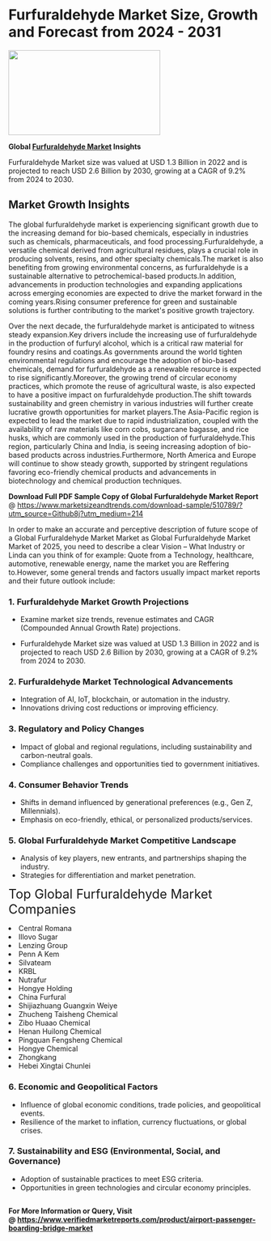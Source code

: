 <H1>Furfuraldehyde Market Size, Growth and Forecast from 2024 - 2031</H1><img class="aligncenter size-medium wp-image-584254" src="https://thirdeyenews.in/wp-content/uploads/2024/09/Global-Market-Research-300x168.jpeg" alt="" width="300" height="168" /><p><strong>Global&nbsp;<a href="https://www.marketsizeandtrends.com/download-sample/510789/?utm_source=Github8j?utm_medium=214">Furfuraldehyde Market</a> Insights</strong></p><p>Furfuraldehyde Market size was valued at USD 1.3 Billion in 2022 and is projected to reach USD 2.6 Billion by 2030, growing at a CAGR of 9.2% from 2024 to 2030.</p><p><h2>Market Growth Insights</h2> <p>The global furfuraldehyde market is experiencing significant growth due to the increasing demand for bio-based chemicals, especially in industries such as chemicals, pharmaceuticals, and food processing.Furfuraldehyde, a versatile chemical derived from agricultural residues, plays a crucial role in producing solvents, resins, and other specialty chemicals.The market is also benefiting from growing environmental concerns, as furfuraldehyde is a sustainable alternative to petrochemical-based products.In addition, advancements in production technologies and expanding applications across emerging economies are expected to drive the market forward in the coming years.Rising consumer preference for green and sustainable solutions is further contributing to the market's positive growth trajectory.</p> <p>Over the next decade, the furfuraldehyde market is anticipated to witness steady expansion.Key drivers include the increasing use of furfuraldehyde in the production of furfuryl alcohol, which is a critical raw material for foundry resins and coatings.As governments around the world tighten environmental regulations and encourage the adoption of bio-based chemicals, demand for furfuraldehyde as a renewable resource is expected to rise significantly.Moreover, the growing trend of circular economy practices, which promote the reuse of agricultural waste, is also expected to have a positive impact on furfuraldehyde production.The shift towards sustainability and green chemistry in various industries will further create lucrative growth opportunities for market players.The Asia-Pacific region is expected to lead the market due to rapid industrialization, coupled with the availability of raw materials like corn cobs, sugarcane bagasse, and rice husks, which are commonly used in the production of furfuraldehyde.This region, particularly China and India, is seeing increasing adoption of bio-based products across industries.Furthermore, North America and Europe will continue to show steady growth, supported by stringent regulations favoring eco-friendly chemical products and advancements in biotechnology and chemical production techniques.<p><span class=""><strong>Download Full PDF Sample Copy of Global Furfuraldehyde Market Report</strong> @ <a href="https://www.marketsizeandtrends.com/download-sample/510789/?utm_source=Github8j?utm_medium=214" target="_blank">https://www.marketsizeandtrends.com/download-sample/510789/?utm_source=Github8j?utm_medium=214</a></span></p><p>In order to make an accurate and perceptive description of future scope of a Global&nbsp;Furfuraldehyde Market Market as Global&nbsp;Furfuraldehyde Market Market of 2025, you need to describe a clear Vision &ndash; What Industry or Linda can you think of for example: Quote from a Technology, healthcare, automotive, renewable energy, name the market you are Reffering to.However, some general trends and factors usually impact market reports and their future outlook include:</p><h3>1.&nbsp;<strong>Furfuraldehyde Market Growth Projections</strong></h3><ul><li>Examine market size trends, revenue estimates and CAGR (Compounded Annual Growth Rate) projections.</li><li><p>Furfuraldehyde Market size was valued at USD 1.3 Billion in 2022 and is projected to reach USD 2.6 Billion by 2030, growing at a CAGR of 9.2% from 2024 to 2030.</p></li></ul><h3>2.&nbsp;<strong>Furfuraldehyde Market Technological Advancements</strong></h3><ul><li>Integration of AI, IoT, blockchain, or automation in the industry.</li><li>Innovations driving cost reductions or improving efficiency.</li></ul><h3>3.&nbsp;<strong>Regulatory and Policy Changes</strong></h3><ul><li>Impact of global and regional regulations, including sustainability and carbon-neutral goals.</li><li>Compliance challenges and opportunities tied to government initiatives.</li></ul><h3>4.&nbsp;<strong>Consumer Behavior Trends</strong></h3><ul><li>Shifts in demand influenced by generational preferences (e.g., Gen Z, Millennials).</li><li>Emphasis on eco-friendly, ethical, or personalized products/services.</li></ul><h3>5.&nbsp;<strong>Global Furfuraldehyde Market Competitive Landscape</strong></h3><ul><li>Analysis of key players, new entrants, and partnerships shaping the industry.</li><li>Strategies for differentiation and market penetration.</li></ul><p data-pm-slice="1 1 []"><span style="color: inherit; font-family: inherit; font-size: 25px;">Top Global Furfuraldehyde Market Companies</span></p><div class="" data-test-id=""><p><li>Central Romana</li><li> Illovo Sugar</li><li> Lenzing Group</li><li> Penn A Kem</li><li> Silvateam</li><li> KRBL</li><li> Nutrafur</li><li> Hongye Holding</li><li> China Furfural</li><li> Shijiazhuang Guangxin Weiye</li><li> Zhucheng Taisheng Chemical</li><li> Zibo Huaao Chemical</li><li> Henan Huilong Chemical</li><li> Pingquan Fengsheng Chemical</li><li> Hongye Chemical</li><li> Zhongkang</li><li> Hebei Xingtai Chunlei</li></p></div><h3>6.&nbsp;<strong>Economic and Geopolitical Factors</strong></h3><ul><li>Influence of global economic conditions, trade policies, and geopolitical events.</li><li>Resilience of the market to inflation, currency fluctuations, or global crises.</li></ul><h3>7.&nbsp;<strong>Sustainability and ESG (Environmental, Social, and Governance)</strong></h3><ul><li>Adoption of sustainable practices to meet ESG criteria.</li><li>Opportunities in green technologies and circular economy principles.</li></ul><h2><strong style="font-size: 14px;">For More Information or Query, Visit @&nbsp;</strong><a style="background-color: #ffffff; font-size: 14px;" href="https://www.marketsizeandtrends.com/report/furfuraldehyde-market/" target="_blank">https://www.verifiedmarketreports.com/product/airport-passenger-boarding-bridge-market</a></h2>